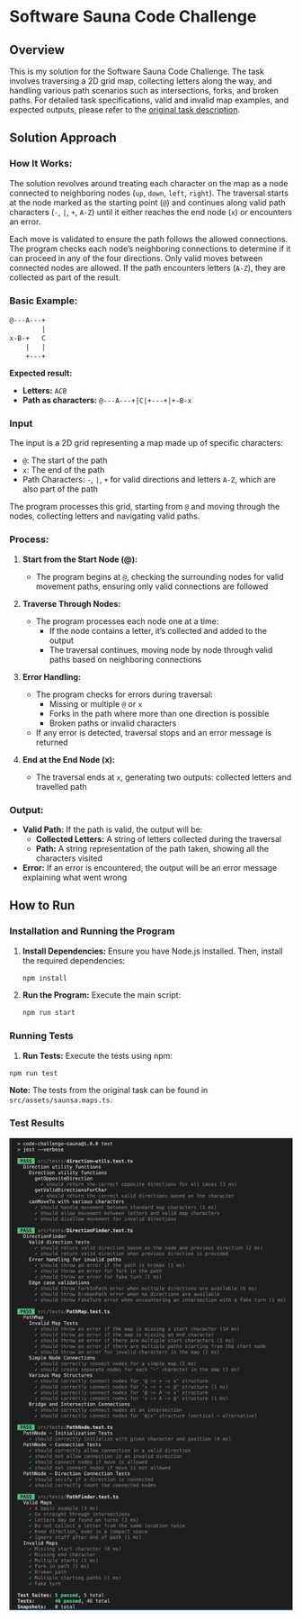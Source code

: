 # Software Sauna Code Challenge

## Overview

This is my solution for the Software Sauna Code Challenge. The task involves traversing a 2D grid map, collecting letters along the way, and handling various path scenarios such as intersections, forks, and broken paths. For detailed task specifications, valid and invalid map examples, and expected outputs, please refer to the [original task description](https://github.com/softwaresauna/code-challenge).

## Solution Approach

### How It Works:

The solution revolves around treating each character on the map as a node connected to neighboring nodes (`up`, `down`, `left`, `right`). The traversal starts at the node marked as the starting point (`@`) and continues along valid path characters (`-`, `|`, `+`, `A-Z`) until it either reaches the end node (`x`) or encounters an error.

Each move is validated to ensure the path follows the allowed connections. The program checks each node’s neighboring connections to determine if it can proceed in any of the four directions. Only valid moves between connected nodes are allowed. If the path encounters letters (`A-Z`), they are collected as part of the result.

### Basic Example:

```
@---A---+
        |
x-B-+   C
    |   |
    +---+
```

**Expected result:**

- **Letters:** `ACB`
- **Path as characters:** `@---A---+|C|+---+|+-B-x`

### Input

The input is a 2D grid representing a map made up of specific characters:

- `@`: The start of the path
- `x`: The end of the path
- Path Characters: `-`, `|`, `+` for valid directions and letters `A-Z`, which are also part of the path

The program processes this grid, starting from `@` and moving through the nodes, collecting letters and navigating valid paths.

### Process:

1. **Start from the Start Node (@):**

   - The program begins at `@`, checking the surrounding nodes for valid movement paths, ensuring only valid connections are followed

2. **Traverse Through Nodes:**

   - The program processes each node one at a time:
     - If the node contains a letter, it’s collected and added to the output
     - The traversal continues, moving node by node through valid paths based on neighboring connections

3. **Error Handling:**

   - The program checks for errors during traversal:
     - Missing or multiple `@` or `x`
     - Forks in the path where more than one direction is possible
     - Broken paths or invalid characters
   - If any error is detected, traversal stops and an error message is returned

4. **End at the End Node (x):**
   - The traversal ends at `x`, generating two outputs: collected letters and travelled path

### Output:

- **Valid Path:** If the path is valid, the output will be:
  - **Collected Letters:** A string of letters collected during the traversal
  - **Path:** A string representation of the path taken, showing all the characters visited
- **Error:** If an error is encountered, the output will be an error message explaining what went wrong

## How to Run

### Installation and Running the Program

1. **Install Dependencies:**
   Ensure you have Node.js installed. Then, install the required dependencies:

   ```sh
   npm install
   ```

2. **Run the Program:**
   Execute the main script:
   ```sh
   npm run start
   ```

### Running Tests

1.  **Run Tests:**
    Execute the tests using npm:
   ```sh
   npm run test
   ```

**Note:** The tests from the original task can be found in `src/assets/saunsa.maps.ts`.

### Test Results

![Test Results](src/assets/test_results.png)
